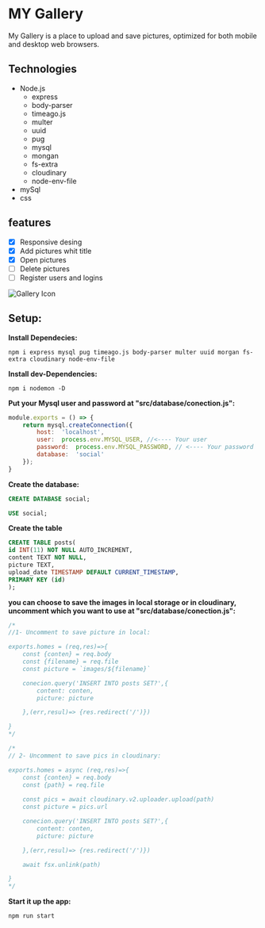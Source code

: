 MY Gallery
===
My Gallery is a place to upload and save pictures, optimized for both mobile and desktop web browsers.
## Technologies
* Node.js
  * express
  * body-parser
  * timeago.js
  * multer
  * uuid
  * pug
  * mysql
  * mongan
  * fs-extra
  * cloudinary
  * node-env-file
 * mySql
 * css

## features
- [x] Responsive desing
- [x] Add pictures whit title
- [x] Open pictures
- [ ] Delete pictures
- [ ] Register users and logins

<img src="https://user-images.githubusercontent.com/61896147/88010695-7fe01400-cae3-11ea-9b84-8d6e2f7e47d7.png" alt="Gallery Icon"/>

## Setup:

**Install Dependecies:**

```
npm i express mysql pug timeago.js body-parser multer uuid morgan fs-extra cloudinary node-env-file
```
**Install dev-Dependencies:**

```
npm i nodemon -D
```

**Put your Mysql user and password at "src/database/conection.js":**

```js
module.exports = () => {
    return mysql.createConnection({
        host:  'localhost', 
        user:  process.env.MYSQL_USER, //<---- Your user
        password:  process.env.MYSQL_PASSWORD, // <---- Your password
        database:  'social'
    });
}
```

**Create the database:**

```sql
CREATE DATABASE social;

USE social;
```
**Create the table**

```sql
CREATE TABLE posts(
id INT(11) NOT NULL AUTO_INCREMENT,
content TEXT NOT NULL,
picture TEXT,
upload_date TIMESTAMP DEFAULT CURRENT_TIMESTAMP,
PRIMARY KEY (id)
);
```
**you can choose to save the images in local storage or in cloudinary, uncomment which you want to use at "src/database/conection.js":**

```js
/*
//1- Uncomment to save picture in local:

exports.homes = (req,res)=>{
    const {conten} = req.body
    const {filename} = req.file
    const picture = `images/${filename}`

    conecion.query('INSERT INTO posts SET?',{
        content: conten,
        picture: picture

    },(err,resul)=> {res.redirect('/')})

}
*/
```

```js
/*
// 2- Uncomment to save pics in cloudinary:

exports.homes = async (req,res)=>{
    const {conten} = req.body
    const {path} = req.file
    
    const pics = await cloudinary.v2.uploader.upload(path)
    const picture = pics.url

    conecion.query('INSERT INTO posts SET?',{
        content: conten,
        picture: picture

    },(err,resul)=> {res.redirect('/')})

    await fsx.unlink(path)

}
*/
```

**Start it up the app:**
```
npm run start
```